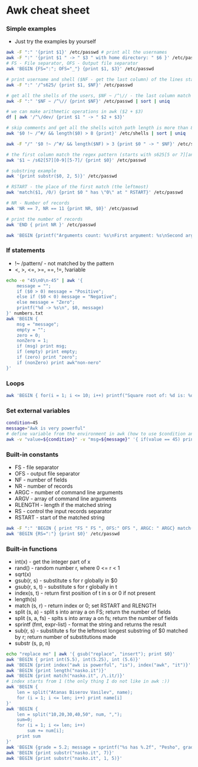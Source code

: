  # Awk cheat sheet

### Simple examples
* Just try the examples by yourself
```bash
awk -F ":" '{print $1}' /etc/passwd # print all the usernames 
awk -F ":" '{print $1 " -> " $3 " with home directory: " $6 }' /etc/passwd
# FS - File separator, OFS - Output file separator
awk 'BEGIN {FS=":"; OFS="_"} {print $1, $3}' /etc/passwd

# print username and shell ($NF - get the last column) of the lines starting with s625
awk -F ":" '/^s625/ {print $1, $NF}' /etc/passwd 

# get all the shells of the users, $NF ~ /^\// - the last column match the pattern (the last column starts with \), NF - Number of fields
awk -F ":" '$NF ~ /^\// {print $NF}' /etc/passwd | sort | uniq 

# we can make arithmetic operations in awk ($2 + $3)
df | awk '/^\/dev/ {print $1 " -> " $2 + $3}'

# skip comments and get all the shells witch path length is more than 8 symbols
awk '$0 !~ /^#/ && length($0) > 8 {print}' /etc/shells | sort | uniq

awk -F "/" '$0 !~ /^#/ && length($NF) > 3 {print $0 " -> " $NF}' /etc/shells | sort | uniq

# the first column match the regex pattern (starts with s625[5 or 7][any digit][5, 6 or 7])
awk '$1 ~ /s62[57][0-9][5-7]/ {print $0}' /etc/passwd

# substring example
awk '{print substr($0, 2, 5)}' /etc/passwd

# RSTART - the place of the first match (the leftmost)
awk 'match($1, /0/) {print $0 " has \"0\" at " RSTART}' /etc/passwd

# NR - Number of records
awk 'NR == 7, NR == 11 {print NR, $0}' /etc/passwd

# print the number of records
awk 'END { print NR }' /etc/passwd

awk 'BEGIN {printf("Arguments count: %s\nFirst argument: %s\nSecond argument: %s\n", ARGC, ARGV[0], ARGV[1])}' /etc/passwd
```

### If statements
* !~ /pattern/ - not matched by the pattern
* <, >, <=, >=, ==, !=, !variable 
```bash
echo -e "45\n0\n-45" | awk '{
    message = ""; 
    if ($0 > 0) message = "Positive"; 
    else if ($0 < 0) message = "Negative"; 
    else message = "Zero"; 
    printf("%d -> %s\n", $0, message) 
}' numbers.txt
awk 'BEGIN {
    msg = "message";
    empty = "";
    zero = 0;
    nonZero = 1; 
    if (msg) print msg; 
    if (empty) print empty; 
    if (zero) print "zero"; 
    if (nonZero) print awk"non-nero"
}'
```

### Loops
```bash
awk 'BEGIN { for(i = 1; i <= 10; i++) printf("Square root of: %d is: %d\n", i, i * i) }'
```

### Set external variables
```bash
condition=45
message="Awk is very powerful"
# define variable from the environment in awk (how to use $condition and $message in the awk code)
awk -v "value=${condition}" -v "msg=${message}" '{ if(value == 45) print msg }' file_path # Awk is very powerful
```
### Built-in constants
* FS - file separator
* OFS - output file separator
* NF - number of fields
* NR - number of records
* ARGC - number of command line arguments
* ARGV - array of command line arguments
* RLENGTH - length if the matched string
* RS - control the input records separator
* RSTART - start of the matched string
```bash
awk -F ":" 'BEGIN { print "FS " FS ", OFS:" OFS ", ARGC: " ARGC} match($1, /s62577/) {print RLENGTH, RSTART}' /etc/passwd
awk 'BEGIN {RS=":"} {print $0}' /etc/passwd
```

### Built-in functions
* int(x) - get the integer part of x
* rand() -  random number r, where 0 <= r < 1
* sqrt(x)
* gsub(r, s) - substitute s for r globally in $0
* gsub(r, s, t) - substitute s for r globally in t
* index(s, t) - return first position of t in s or 0 if not present
* length(s)
* match (s, r) - return index or 0; set RSTART  and RLENGTH
* split (s, a) - split s  into array a on FS; return the number of fields
* split (s, a, fs) - splts s into array a on fs; return the number of fields
* sprintf (fmt, expr-list) - format the string and returns the result
* sub(r, s) - substitute s for the leftmost longest substring of $0 matched by r; return number of substitutions made
* substr (s, p, n)
```bash
echo "replace me" | awk '{ gsub("replace", "insert"); print $0}'
awk 'BEGIN { print int(5.5), int(5.25), int (5.6)}'
awk 'BEGIN {print index("awk is powerful", "is"), index("awk", "it")}'
awk 'BEGIN {print length("nasko.it")}'
awk 'BEGIN {print match("nasko.it", /\.it/)}'
# index starts from 1 (the only thing I do not like in awk :))
awk 'BEGIN { 
    len = split("Atanas Biserov Vasilev", name); 
    for (i = 1; i <= len; i++) print name[i]
}'
awk 'BEGIN { 
    len = split("10,20,30,40,50", num, ","); 
    sum=0; 
    for (i = 1; i <= len; i++) 
        sum += num[i]; 
    print sum
}'
awk 'BEGIN {grade = 5.2; message = sprintf("%s has %.2f", "Pesho", grade);} $0=="no match" {print} END {print message}' /etc/passwd
awk 'BEGIN {print substr("nasko.it", 7)}'
awk 'BEGIN {print substr("nasko.it", 1, 5)}'
```